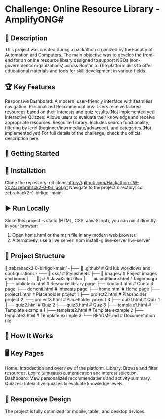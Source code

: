 # Challenge: Online Resource Library - AmplifyONG#

## 📖 Description
This project was created during a hackathon organized by the Faculty of Automation and Computers. The main objective was to develop the front-end for an online resource library designed to support NGOs (non-governmental organizations) across Romania. The platform aims to offer educational materials and tools for skill development in various fields.

## 🏆 Key Features
Responsive Dashboard: A modern, user-friendly interface with seamless navigation.
Personalized Recommendations: Users receive tailored resources based on their interests and quiz results.(Not implemented yet)
Interactive Quizzes: Allows users to evaluate their knowledge and receive appropriate resources.
Resource Library: Includes search functionality, filtering by level (beginner/intermediate/advanced), and categories.(Not implemented yet)
For full details of the challenge, check the official description [here](https://hackathon-tw-2024.github.io/challenge.html?file=challenges/3.md).

## 🚀 Getting Started
## 🔧 Installation
Clone the repository:
git clone https://github.com/Hackathon-TW-2024/zebrahack2-0-birligol.git
Navigate to the project directory:
cd zebrahack2-0-birligol-main

## ▶️ Run Locally
Since this project is static (HTML, CSS, JavaScript), you can run it directly in your browser:
1. Open home.html or the main file in any modern web browser.
2. Alternatively, use a live server:
npm install -g live-server
live-server

## 🎨 Project Structure
📂 zebrahack2-0-birligol-main/
-├── 📁 .github/             # GitHub workflows and configurations
-├── 📁 css/                 # Stylesheets
├── 📁 images/              # Project images and icons
├── 📁 js/                  # JavaScript files
├── autentificare.html      # Login page
├── biblioteca.html         # Resource library page
├── contact.html            # Contact page
├── domenii.html            # Interests page
├── home.html               # Home page
├── proiect1.html           # Placeholder project 1
├── proiect2.html           # Placeholder project 2
├── proiect3.html           # Placeholder project 3
├── quiz1.html              # Quiz 1
├── quiz2.html              # Quiz 2
├── quiz3.html              # Quiz 3
├── template1.html          # Template example 1
├── template2.html          # Template example 2
├── template3.html          # Template example 3
└── README.md               # Documentation file

## 🌟 How It Works
## 🖥️ Key Pages
Home: Introduction and overview of the platform.
Library: Browse and filter resources.
Login: Simulated authentication and interest selection.
Dashboard: View personalized recommendations and activity summary.
Quizzes: Interactive quizzes to evaluate knowledge levels.

## 📱 Responsive Design
The project is fully optimized for mobile, tablet, and desktop devices.
